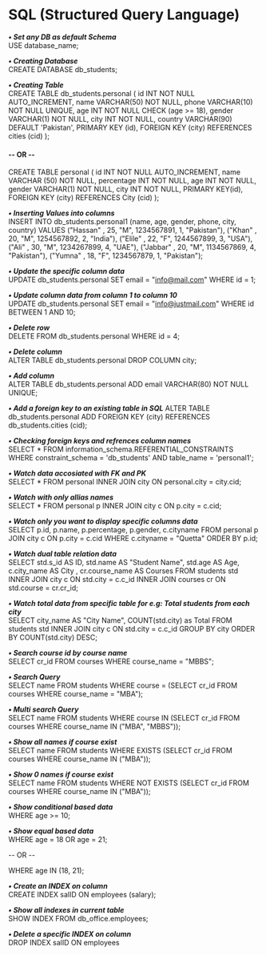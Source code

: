 # SQL (Structured Query Language)
 
**_• Set any DB as default Schema_** <br> 
USE database_name;  
 
**_• Creating Database_** <br> 
CREATE DATABASE db_students;  

**_• Creating Table_** <br>
CREATE TABLE db_students.personal ( 
id INT NOT NULL AUTO_INCREMENT,
name VARCHAR(50) NOT NULL,
phone VARCHAR(10) NOT NULL UNIQUE,
age INT NOT NULL CHECK (age >= 18),
gender VARCHAR(1) NOT NULL,
city INT NOT NULL,
country VARCHAR(90) DEFAULT 'Pakistan',
PRIMARY KEY (id),
FOREIGN KEY (city) REFERENCES cities (cid)
);

#### -- OR --<br>

CREATE TABLE personal (
id INT NOT NULL AUTO_INCREMENT,
name VARCHAR (50) NOT NULL,
percentage INT NOT NULL,
age INT NOT NULL,
gender VARCHAR(1) NOT NULL,
city INT NOT NULL,
PRIMARY KEY(id),
FOREIGN KEY (city) REFERENCES City (cid)
);

**_• Inserting Values into columns_** <br>
INSERT INTO db_students.personal1 (name, age, gender, phone, city, country) VALUES 
("Hassan" , 25, "M", 1234567891, 1, "Pakistan"),
("Khan" , 20, "M", 1254567892, 2, "India"),
("Elile" , 22, "F", 1244567899, 3, "USA"),
("Ali" , 30, "M", 1234267899, 4, "UAE"),
("Jabbar" , 20, "M", 1134567869, 4, "Pakistan"),
("Yumna" , 18, "F", 1234567879, 1, "Pakistan");

**_• Update the specific column data_** <br>
UPDATE db_students.personal SET email = "info@mail.com" WHERE id = 1;

**_• Update column data from column 1 to column 10_** <br>
UPDATE db_students.personal SET email = "info@justmail.com" WHERE id BETWEEN 1 AND 10;

**_• Delete row_** <br>
DELETE FROM db_students.personal WHERE id = 4;

**_• Delete column_** <br>
ALTER TABLE db_students.personal DROP COLUMN city;

**_• Add column_** <br>
ALTER TABLE db_students.personal ADD email VARCHAR(80) NOT NULL UNIQUE;

**_• Add a foreign key to an existing table in SQL_**
ALTER TABLE db_students.personal ADD FOREIGN KEY (city) REFERENCES db_students.cities (cid);

**_• Checking foreign keys and refrences column names_** <br>
SELECT * 
FROM information_schema.REFERENTIAL_CONSTRAINTS 
WHERE constraint_schema = 'db_students' 
AND table_name = 'personal1';

**_• Watch data accosiated with FK and PK_** <br>
SELECT * FROM personal INNER JOIN city ON personal.city = city.cid;

**_• Watch with only allias names_** <br>
SELECT * FROM personal p INNER JOIN city c ON p.city = c.cid;

**_• Watch only you want to display specific columns data_** <br>
SELECT p.id, p.name, p.percentage, p.gender, c.cityname
FROM personal p JOIN city c
ON p.city = c.cid
WHERE c.cityname = "Quetta"
ORDER BY p.id;

**_• Watch dual table relation data_** <br>
SELECT std.s_id AS ID, std.name AS "Student Name", std.age AS Age, c.city_name AS City , cr.course_name AS Courses FROM students std
INNER JOIN city c ON std.city = c.c_id
INNER JOIN courses cr ON std.course = cr.cr_id;

**_• Watch total data from specific table for e.g: Total students from each city_** <br>
SELECT city_name AS "City Name", COUNT(std.city) as Total
FROM students std INNER JOIN city c ON std.city = c.c_id
GROUP BY city
ORDER BY COUNT(std.city) DESC;

**_• Search course id by course name_** <br>
SELECT cr_id FROM courses WHERE course_name = "MBBS";

**_• Search Query_** <br>
SELECT name FROM students
WHERE course = (SELECT cr_id FROM courses WHERE course_name = "MBA");

**_• Multi search Query_** <br>
SELECT name FROM students
WHERE course IN (SELECT cr_id FROM courses WHERE course_name IN ("MBA", "MBBS"));

**_• Show all names if course exist_** <br>
SELECT name FROM students
WHERE EXISTS (SELECT cr_id FROM courses WHERE course_name IN ("MBA"));

**_• Show 0 names if course exist_** <br>
SELECT name FROM students
WHERE NOT EXISTS (SELECT cr_id FROM courses WHERE course_name IN ("MBA"));

**_• Show conditional based data_** <br>
WHERE age >= 10;

**_• Show equal based data_** <br>
WHERE age = 18 OR age = 21;

-- OR -- <br>

WHERE age IN (18, 21);

**_• Create an INDEX on column_** <br>
CREATE INDEX salID ON employees (salary);

**_• Show all indexes in current table_** <br>
SHOW INDEX FROM db_office.employees;

**_• Delete a specific INDEX on column_** <br>
DROP INDEX salID ON employees
